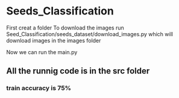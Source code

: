 # Seeds_Classification
First creat a folder 
To download the images run Seed_Classification/seeds_dataset/download_images.py which will download images in the images folder 

Now we can run the main.py 


## All the runnig code is in the src folder

### train accuracy is 75%
